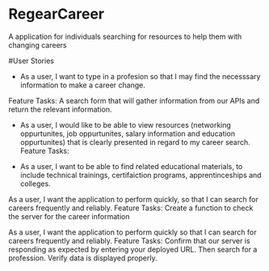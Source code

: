 # RegearCareer
A application for individuals searching for resources to help them with changing careers

#User Stories

- As a user, I want to type in a profesion so that I may find the necesssary information to make a career change.

Feature Tasks: A search form that will gather information from our APIs and return the relevant information.

- As a user, I would like to be able to view resources (networking oppurtunites, job oppurtunites, salary information and education oppurtunites) that is clearly presented in regard to my career search.
Feature Tasks: 

- As a user, I want to be able to find related educational materials, to include technical trainings, certifaiction programs, apprentinceships and colleges. 

As a user, I want the application to perform quickly, so that I can search for careers frequently and reliably.
Feature Tasks: Create a function to check the server for the career information

As a user, I want the application to perform quickly so that I can search for careers frequently and reliably.
Feature Tasks: Confirm that our server is responding as expected by entering your deployed URL. Then search for a profession. Verify data is displayed properly.
